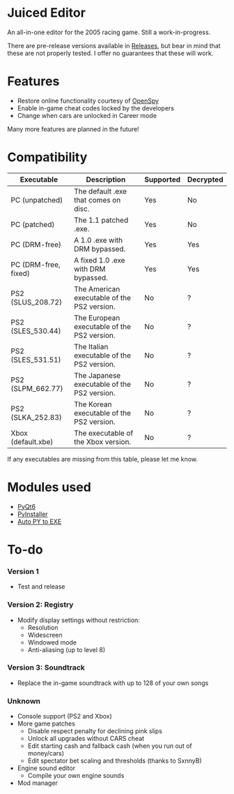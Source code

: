 # Juiced Editor
An all-in-one editor for the 2005 racing game. Still a work-in-progress.

There are pre-release versions available in [Releases](https://github.com/N1GHT-MAR3/JuicedEditor/releases), but bear in mind that these are not properly tested. I offer no guarantees that these will work.

# Features
* Restore online functionality courtesy of [OpenSpy](http://beta.openspy.net/en/)
* Enable in-game cheat codes locked by the developers
* Change when cars are unlocked in Career mode

Many more features are planned in the future!

# Compatibility
| Executable           | Description                                   | Supported | Decrypted |
| --------------       | ------------------------------------          | --------- | --------- |
| PC (unpatched)       | The default .exe that comes on disc.          | Yes       | No        |
| PC (patched)         | The 1.1 patched .exe.                         | Yes       | No        |
| PC (DRM-free)        | A 1.0 .exe with DRM bypassed.                 | Yes       | Yes       |
| PC (DRM-free, fixed) | A fixed 1.0 .exe with DRM bypassed.           | Yes       | Yes       |
| PS2 (SLUS_208.72)    | The American executable of the PS2 version.   | No        | ?         |
| PS2 (SLES_530.44)    | The European executable of the PS2 version.   | No        | ?         |
| PS2 (SLES_531.51)    | The Italian executable of the PS2 version.    | No        | ?         |
| PS2 (SLPM_662.77)    | The Japanese executable of the PS2 version.   | No        | ?         |
| PS2 (SLKA_252.83)    | The Korean executable of the PS2 version.     | No        | ?         |
| Xbox (default.xbe)   | The executable of the Xbox version.           | No        | ?         |

If any executables are missing from this table, please let me know.

# Modules used
* [PyQt6](https://www.riverbankcomputing.com/software/pyqt/)
* [PyInstaller](https://pyinstaller.org/)
* [Auto PY to EXE](https://github.com/brentvollebregt/auto-py-to-exe)

# To-do
### Version 1
* Test and release
### Version 2: Registry
* Modify display settings without restriction:
  * Resolution
  * Widescreen
  * Windowed mode
  * Anti-aliasing (up to level 8)
### Version 3: Soundtrack
* Replace the in-game soundtrack with up to 128 of your own songs
### Unknown
* Console support (PS2 and Xbox)
* More game patches
  * Disable respect penalty for declining pink slips
  * Unlock all upgrades without CARS cheat
  * Edit starting cash and fallback cash (when you run out of money/cars)
  * Edit spectator bet scaling and thresholds (thanks to SxnnyB)
* Engine sound editor
  * Compile your own engine sounds
* Mod manager
